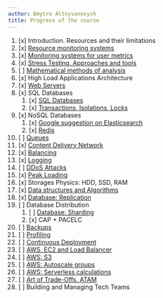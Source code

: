 ```yaml
---
author: Dmytro Altsyvanovych
title: Progress of the course
---
```


1.  [x] Introduction. Resources and their limitations
2.  [x] [Resource monitoring systems](02.SystemMonitoring/)
3.  [x] [Monitoring systems for user metrics](03.GA.UserMetrics/)
4.  [x] [Stress Testing. Approaches and tools](04.StressTesting/)
5.  [ ] [Mathematical methods of
    analysis](https://www.notion.so/prjctr/5-Mathematical-methods-of-analysis-2c6cc4cbc5784248ae91c07068b3778e)
6.  [x] High Load Applications Architecture
7.  [x] [Web Servers](07.WebServers/)
8.  [x] SQL Databases
    1.  [x] [SQL Databases](08.SQLDatabases/)
    2.  [x] [Transactions, Isolations,
        Locks](08.1.Transactions,isolations,locks/)
9.  [x] NoSQL Databases
    1.  [x] [Google suggestion on Elasticsearch](09.NoSQL.Databases/)
    2.  [x] [Redis](09.1.Redis)
10. [ ]
    [Queues](https://www.notion.so/prjctr/10-Queues-2b1fc360288145f195c297d6fd511403)
11. [x] [Content Delivery Network](11.CDN/)
12. [x] [Balancing](12.Balancing/)
13. [x] [Logging](13.Logging/)
14. [ ] [DDoS
    Attacks](https://www.notion.so/prjctr/14-DDoS-Attacks-b6aeaf507abd4255992c3eaea1e34d7a)
15. [x] [Peak Loading](15.PeakLoadings/)
16. [x] Storages Physics: HDD, SSD, RAM
17. [x] [Data structures and
    Algorithms](17.DataStructuresAndAlgorithms/)
18. [x] [Database: Replication](18.Database.Replication/)
19. [ ] Database Distribution
    1.  [ ] [Database:
        Sharding](https://www.notion.so/prjctr/3051f0ce6ee44f90aa9cba8e013c8da4?v=0885446347b644c48a1b5de50c919c89&p=459788d99db44ada920ee3a2614ca046)
    2.  [x] CAP + PACELC
20. [ ]
    [Backups](https://www.notion.so/prjctr/19-1-CAP-PACELC-and-20-Backups-ff592923ddb94460bac41f09fb28499d)
21. [ ]
    [Profiling](https://www.notion.so/prjctr/21-Profiling-59546078a59f4a548eedf652f684f609)
22. [ ] [Continuous
    Deployment](https://www.notion.so/prjctr/22-Continuous-Deployment-4d79c60f59714fbba8e13e151f320c4a)
23. [ ] [AWS. EC2 and Load
    Balancer](https://www.notion.so/prjctr/3051f0ce6ee44f90aa9cba8e013c8da4?v=0885446347b644c48a1b5de50c919c89&p=c6daf27bfad24562ac9876af2da56363)
24. [ ] [AWS:
    S3](https://www.notion.so/prjctr/3051f0ce6ee44f90aa9cba8e013c8da4?v=0885446347b644c48a1b5de50c919c89&p=88813e80c67549a1b0bd52b8a4bd6917)
25. [ ] [AWS: Autoscale
    groups](https://www.notion.so/prjctr/3051f0ce6ee44f90aa9cba8e013c8da4?v=0885446347b644c48a1b5de50c919c89&p=de292b7cc99c4875b126644fd5df97c3)
26. [ ] [AWS: Serverless
    calculations](https://www.notion.so/prjctr/3051f0ce6ee44f90aa9cba8e013c8da4?v=0885446347b644c48a1b5de50c919c89&p=96e22966d9934b55bf186df192cf2213)
27. [ ] [Art of Trade-Offs.
    ATAM](https://www.notion.so/prjctr/3051f0ce6ee44f90aa9cba8e013c8da4?v=0885446347b644c48a1b5de50c919c89&p=13378544ca0647d7a818088bf4aa54bf)
28. [ ] Building and Managing Tech Teams
